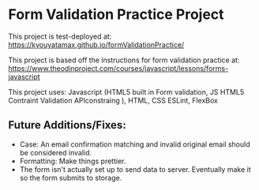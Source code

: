 # Form Validation Practice Project
This project is test-deployed at: 
https://kyouyatamax.github.io/formValidationPractice/

This project is based off the instructions for form validation practice at:
https://www.theodinproject.com/courses/javascript/lessons/forms-javascript

This project uses:
Javascript (HTML5 built in Form validation, JS HTML5 Contraint Validation APIconstraing ), HTML, CSS
ESLint, FlexBox

## Future Additions/Fixes: 
- Case: An email confirmation matching and invalid original email should be considered invalid.
- Formatting: Make things prettier.
- The form isn't actually set up to send data to server. Eventually make it so the form submits to storage.
